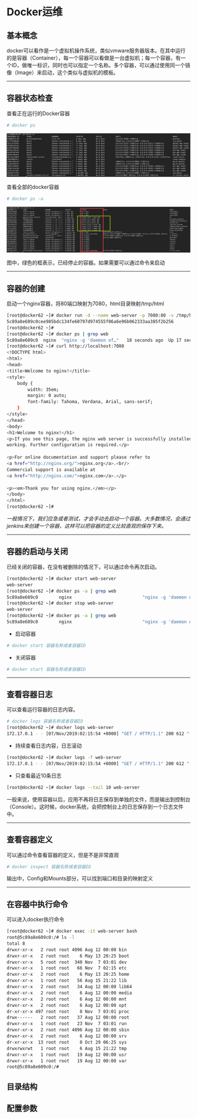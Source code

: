 # Docker运维

## 基本概念

docker可以看作是一个虚拟机操作系统，类似vmware服务器版本。在其中运行的是容器（Container），每一个容器可以看做是一台虚拟机；每一个容器，有一个ID，做唯一标识，同时也可以指定一个名称。多个容器，可以通过使用同一个镜像（Image）来启动，这个类似与虚拟机的模板。

------



## 容器状态检查

查看正在运行的Docker容器

```bash
# docker ps
```

![image-20191107094608957](./image-20191107094608957.png)



查看全部的docker容器

```bash
# docker ps -a
```

![image-20191107100610133](./image-20191107100610133.png)

图中，绿色的框表示，已经停止的容器。如果需要可以通过命令来启动

------



## 容器的创建

启动一个nginx容器，将80端口映射为7080，html目录映射/tmp/html

```bash
[root@docker62 ~]# docker run -d --name web-server -p 7080:80 -v /tmp/html:/usr/local/nginx/html nginx
5c89a8e609c0cee985bdc134fe60797d974555f06a6e96b062333aa385f2b256
[root@docker62 ~]# 
[root@docker62 ~]# docker ps | grep web
5c89a8e609c0  nginx  "nginx -g 'daemon of…"   18 seconds ago  Up 17 seconds 0.0.0.0:7080->80/tcp  web-server
[root@docker62 ~]# curl http://localhost:7080
<!DOCTYPE html>
<html>
<head>
<title>Welcome to nginx!</title>
<style>
    body {
        width: 35em;
        margin: 0 auto;
        font-family: Tahoma, Verdana, Arial, sans-serif;
    }
</style>
</head>
<body>
<h1>Welcome to nginx!</h1>
<p>If you see this page, the nginx web server is successfully installed and
working. Further configuration is required.</p>

<p>For online documentation and support please refer to
<a href="http://nginx.org/">nginx.org</a>.<br/>
Commercial support is available at
<a href="http://nginx.com/">nginx.com</a>.</p>

<p><em>Thank you for using nginx.</em></p>
</body>
</html>
[root@docker62 ~]#
```

*一般情况下，我们应急或者测试，才会手动去启动一个容器。大多数情况，会通过jenkins来创建一个容器，这样可以把容器的定义比较直观的保存下来。*

------



## 容器的启动与关闭

已经关闭的容器，在没有被删除的情况下，可以通过命令再次启动。

```bash
[root@docker62 ~]# docker start web-server
web-server
[root@docker62 ~]# docker ps -a | grep web
5c89a8e609c0        nginx                           "nginx -g 'daemon of…"   6 minutes ago       Up 13 seconds              0.0.0.0:7080->80/tcp                                      web-server
[root@docker62 ~]# docker stop web-server
web-server
[root@docker62 ~]# docker ps -a | grep web
5c89a8e609c0        nginx                           "nginx -g 'daemon of…"   6 minutes ago       Exited (0) 1 second ago                                                              web-server
```

* 启动容器

```bash
# docker start 容器名称或者容器ID
```

* 关闭容器

```bash
# docker start 容器名称或者容器ID
```

------



## 查看容器日志

可以查看运行容器的日志内容。

```bash
# docker logs 容器名称或者容器ID
[root@docker62 ~]# docker logs web-server
172.17.0.1 - - [07/Nov/2019:02:15:54 +0000] "GET / HTTP/1.1" 200 612 "-" "curl/7.29.0" "-"
```

* 持续查看日志内容，日志滚动

```bash
[root@docker62 ~]# docker logs -f web-server
172.17.0.1 - - [07/Nov/2019:02:15:54 +0000] "GET / HTTP/1.1" 200 612 "-" "curl/7.29.0" "-"
```

* 只查看最近10条日志

```bash
[root@docker62 ~]# docker logs --tail 10 web-server
```

一般来说，使用容器以后，应用不再将日志保存到单独的文件，而是输出到控制台（Console）。这时候，docker系统，会把控制台上的日志保存到一个日志文件中。

------



## 查看容器定义

可以通过命令查看容器的定义，但是不是非常直观

```bash
# docker inspect 容器名称或者容器ID
```

输出中，Config和Mounts部分，可以找到端口和目录的映射定义

--------



## 在容器中执行命令

可以进入docker执行命令

```bash
[root@docker62 ~]# docker exec -it web-server bash
root@5c89a8e609c0:/# ls -l
total 8
drwxr-xr-x   2 root root 4096 Aug 12 00:00 bin
drwxr-xr-x   2 root root    6 May 13 20:25 boot
drwxr-xr-x   5 root root  340 Nov  7 03:01 dev
drwxr-xr-x   1 root root   66 Nov  7 02:15 etc
drwxr-xr-x   2 root root    6 May 13 20:25 home
drwxr-xr-x   1 root root   56 Aug 15 21:22 lib
drwxr-xr-x   2 root root   34 Aug 12 00:00 lib64
drwxr-xr-x   2 root root    6 Aug 12 00:00 media
drwxr-xr-x   2 root root    6 Aug 12 00:00 mnt
drwxr-xr-x   2 root root    6 Aug 12 00:00 opt
dr-xr-xr-x 497 root root    0 Nov  7 03:01 proc
drwx------   2 root root   37 Aug 12 00:00 root
drwxr-xr-x   1 root root   23 Nov  7 03:01 run
drwxr-xr-x   2 root root 4096 Aug 12 00:00 sbin
drwxr-xr-x   2 root root    6 Aug 12 00:00 srv
dr-xr-xr-x  13 root root    0 Oct 29 06:25 sys
drwxrwxrwt   1 root root    6 Aug 15 21:22 tmp
drwxr-xr-x   1 root root   19 Aug 12 00:00 usr
drwxr-xr-x   1 root root   19 Aug 12 00:00 var
root@5c89a8e609c0:/# 
```



## 目录结构



## 配置参数



